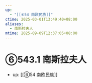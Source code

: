 ```yaml
---
up:
  - "[[⑥54 南欧民族]]"
ctime: 2025-03-01T13:49:40+08:00
aliases:
  - 南斯拉夫人
mtime: 2025-09-09T12:37:05+08:00
---
```


# ⑥543.1 南斯拉夫人

- up: [[⑥54 南欧民族]]
